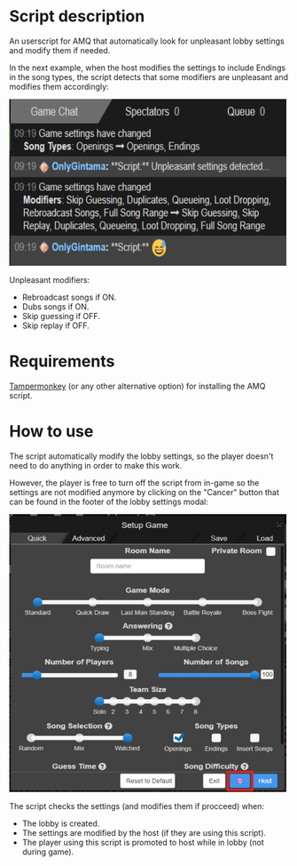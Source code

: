 # Script description

An userscript for AMQ that automatically look for unpleasant lobby settings and modify them if needed.

In the next example, when the host modifies the settings to include Endings in the song types, the script detects that some modifiers are unpleasant and modifies them accordingly:

<div>
    <img src='images/example.png' width='500' height='300'/>
</div>

Unpleasant modifiers:

- Rebroadcast songs if ON.
- Dubs songs if ON.
- Skip guessing if OFF.
- Skip replay if OFF.

# Requirements

[Tampermonkey](https://www.tampermonkey.net/) (or any other alternative option) for installing the AMQ script.

# How to use

The script automatically modify the lobby settings, so the player doesn't need to do anything in order to make this work.

However, the player is free to turn off the script from in-game so the settings are not modified anymore by clicking on the "Cancer" button that can be found in the footer of the lobby settings modal:

<div>
    <img src='images/cancer_button.png' width='500' height='500'/>
</div>

The script checks the settings (and modifies them if procceed) when:

- The lobby is created.
- The settings are modified by the host (if they are using this script).
- The player using this script is promoted to host while in lobby (not during game).